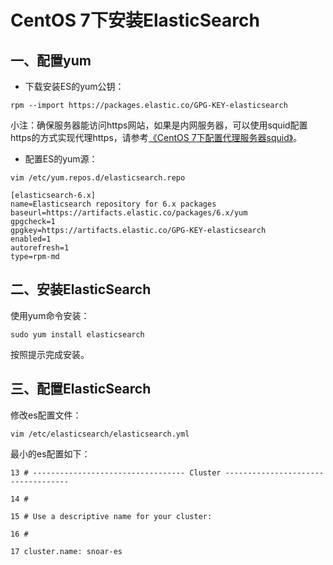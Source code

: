# CentOS 7下安装ElasticSearch

## 一、配置yum

* 下载安装ES的yum公钥：

`rpm --import https://packages.elastic.co/GPG-KEY-elasticsearch`

小注：确保服务器能访问https网站，如果是内网服务器，可以使用squid配置https的方式实现代理https，请参考[《CentOS 7下配置代理服务器squid》](/centos7xia-pei-zhi-dai-li-fu-wu-qi-squid.md)。

* 配置ES的yum源：

`vim /etc/yum.repos.d/elasticsearch.repo`

```
[elasticsearch-6.x]
name=Elasticsearch repository for 6.x packages
baseurl=https://artifacts.elastic.co/packages/6.x/yum
gpgcheck=1
gpgkey=https://artifacts.elastic.co/GPG-KEY-elasticsearch
enabled=1
autorefresh=1
type=rpm-md
```

## 二、安装ElasticSearch

使用yum命令安装：

`sudo yum install elasticsearch`

按照提示完成安装。

## 三、配置ElasticSearch

修改es配置文件：

`vim /etc/elasticsearch/elasticsearch.yml`

最小的es配置如下：

` 13 # ---------------------------------- Cluster -----------------------------------`

` 14 #`

` 15 # Use a descriptive name for your cluster:`

` 16 #`

` 17 cluster.name: snoar-es`



